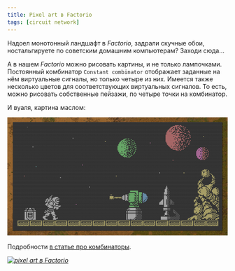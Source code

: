```yaml
---
title: Pixel art в Factorio
tags: [circuit network]
---
```


Надоел монотонный ландшафт в *Factorio*, задрали скучные обои, ностальгируете по советским домашним компьютерам? Заходи сюда...

<!-- truncate -->

А в нашем *Factorio* можно рисовать картины, и не только лампочками. Постоянный комбинатор `Constant combinator` отображает заданные на нём виртуальные сигналы, но только четыре из них. Имеется также несколько цветов для соответствующих виртуальных сигналов. То есть, можно рисовать собственные пейзажи, по четыре точки на комбинатор.

И вуаля, картина маслом:

![pixel art в Factorio](./screenshot.01.png)

Подробности [в статье про комбинаторы](pathname:///CircuitNetwork/Writing).

[*![pixel art в Factorio](http://img.youtube.com/vi/OOORdFtuOec/0.jpg)*](https://youtube.com/shorts/OOORdFtuOec?feature=share)
